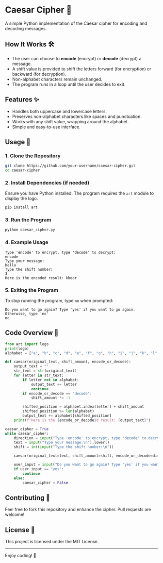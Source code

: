 # Caesar Cipher 🔐

A simple Python implementation of the Caesar cipher for encoding and decoding messages.

## How It Works 🛠

- The user can choose to **encode** (encrypt) or **decode** (decrypt) a message.
- A shift value is provided to shift the letters forward (for encryption) or backward (for decryption).
- Non-alphabet characters remain unchanged.
- The program runs in a loop until the user decides to exit.

## Features ✨

- Handles both uppercase and lowercase letters.
- Preserves non-alphabet characters like spaces and punctuation.
- Works with any shift value, wrapping around the alphabet.
- Simple and easy-to-use interface.

## Usage 🚀

### 1. Clone the Repository

```sh
git clone https://github.com/your-username/caesar-cipher.git
cd caesar-cipher
```

### 2. Install Dependencies (if needed)

Ensure you have Python installed. The program requires the `art` module to display the logo.

```sh
pip install art
```

### 3. Run the Program

```sh
python caesar_cipher.py
```

### 4. Example Usage

```
Type 'encode' to encrypt, type 'decode' to decrypt:
encode
Type your message:
hello
Type the shift number:
3
Here is the encoded result: khoor
```

### 5. Exiting the Program

To stop running the program, type `no` when prompted:

```
Do you want to go again? Type 'yes' if you want to go again. Otherwise, type 'no'
no
```

## Code Overview 📝

```python
from art import logo
print(logo)
alphabet = ["a", "b", "c", "d", "e", "f", "g", "h", "i", "j", "k", "l", "m", "n", "o", "p", "q", "r", "s", "t", "u", "v", "w", "x", "y", "z"]

def caesar(original_text, shift_amount, encode_or_decode):
    output_text = ""
    str_text = str(original_text)
    for letter in str_text:
        if letter not in alphabet:
            output_text += letter
            continue
        if encode_or_decode == "decode":
            shift_amount *= -1

        shifted_position = alphabet.index(letter) + shift_amount
        shifted_position %= len(alphabet)
        output_text += alphabet[shifted_position]
    print(f"Here is the {encode_or_decode}d result: {output_text}")

caesar_cipher = True
while caesar_cipher:
    direction = input("Type 'encode' to encrypt, type 'decode' to decrypt:\n").lower()
    text = input("Type your message:\n").lower()
    shift = int(input("Type the shift number:\n"))

    caesar(original_text=text, shift_amount=shift, encode_or_decode=direction)

    user_input = input("Do you want to go again? Type 'yes' if you want to go again. Otherwise, type 'no' \n")
    if user_input == "yes":
        continue
    else:
        caesar_cipher = False
```

## Contributing 🤝

Feel free to fork this repository and enhance the cipher. Pull requests are welcome!

## License 📜

This project is licensed under the MIT License.

---

Enjoy coding! 🚀

